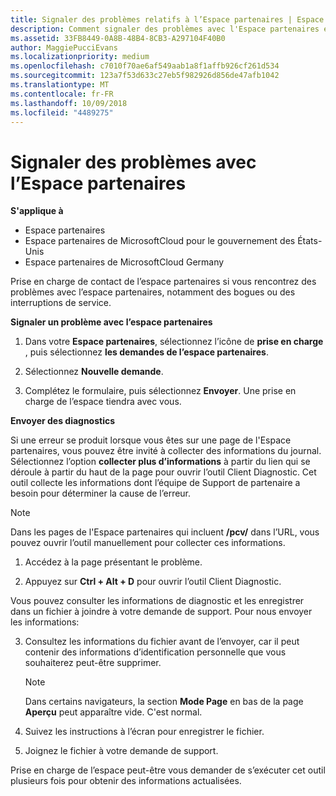 ```yaml
---
title: Signaler des problèmes relatifs à l’Espace partenaires | Espace partenaires
description: Comment signaler des problèmes avec l'Espace partenaires et collecter des informations de diagnostic pour notre équipe de Support.
ms.assetid: 33FB8449-0A8B-48B4-8CB3-A297104F40B0
author: MaggiePucciEvans
ms.localizationpriority: medium
ms.openlocfilehash: c7010f70ae6af549aab1a8f1affb926cf261d534
ms.sourcegitcommit: 123a7f53d633c27eb5f982926d856de47afb1042
ms.translationtype: MT
ms.contentlocale: fr-FR
ms.lasthandoff: 10/09/2018
ms.locfileid: "4489275"
---
```

# <a name="report-problems-with-partner-center"></a>Signaler des problèmes avec l’Espace partenaires

**S'applique à**

-  Espace partenaires
-  Espace partenaires de MicrosoftCloud pour le gouvernement des États-Unis
-  Espace partenaires de MicrosoftCloud Germany

Prise en charge de contact de l’espace partenaires si vous rencontrez des problèmes avec l’espace partenaires, notamment des bogues ou des interruptions de service.

**Signaler un problème avec l’espace partenaires**

1.  Dans votre **Espace partenaires**, sélectionnez l’icône de **prise en charge** , puis sélectionnez **les demandes de l’espace partenaires**.

2.  Sélectionnez **Nouvelle demande**.

3.  Complétez le formulaire, puis sélectionnez **Envoyer**. Une prise en charge de l’espace tiendra avec vous.

**Envoyer des diagnostics**

Si une erreur se produit lorsque vous êtes sur une page de l'Espace partenaires, vous pouvez être invité à collecter des informations du journal. Sélectionnez l’option **collecter plus d’informations** à partir du lien qui se déroule à partir du haut de la page pour ouvrir l’outil Client Diagnostic. Cet outil collecte les informations dont l’équipe de Support de partenaire a besoin pour déterminer la cause de l’erreur. 

>[!NOTE]
>Dans les pages de l'Espace partenaires qui incluent **/pcv/** dans l’URL, vous pouvez ouvrir l’outil manuellement pour collecter ces informations.

1.  Accédez à la page présentant le problème.

2.  Appuyez sur **Ctrl + Alt + D** pour ouvrir l’outil Client Diagnostic.

Vous pouvez consulter les informations de diagnostic et les enregistrer dans un fichier à joindre à votre demande de support. Pour nous envoyer les informations:

3.  Consultez les informations du fichier avant de l’envoyer, car il peut contenir des informations d’identification personnelle que vous souhaiterez peut-être supprimer. 

    >[!NOTE]
    >Dans certains navigateurs, la section **Mode Page** en bas de la page **Aperçu** peut apparaître vide. C'est normal.

4.  Suivez les instructions à l’écran pour enregistrer le fichier.

5.  Joignez le fichier à votre demande de support.

Prise en charge de l’espace peut-être vous demander de s’exécuter cet outil plusieurs fois pour obtenir des informations actualisées.

